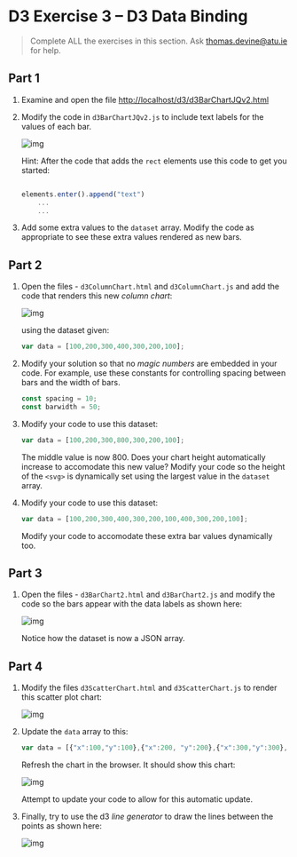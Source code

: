 # D3 Exercise 3 – D3 Data Binding
		
> Complete ALL the exercises in this section. Ask thomas.devine@atu.ie for help.

<!-- ## Fetch latest Repository Branch

```
$ cd /DRIVE/xampp/htdocs/d3
$ git pull --no-edit https://github.com/noucampdotorgSSAD2019/d3.git latest
$ git status

``` -->


## Part 1


1.	Examine and open the file [http://localhost/d3/d3BarChartJQv2.html](http://localhost/d3/d3BarChartJQv2.html)

1.	Modify the code in ``d3BarChartJQv2.js`` to include text labels for the values of each bar.

    ![img](../images/barChart2.png)

    Hint: After the code that adds the ``rect`` elements use this code to get you started:

    ```javascript

    elements.enter().append("text")
        ...
        ...

    ```

1.	Add some extra values to the ``dataset`` array.  Modify the code as appropriate to see these extra values rendered as new bars.

<!-- 1.	Push your code to **your private** repository on GitHub.  Type these commands into your *Git Bash* client:

    ```
    $ git status
    $ git add .
    $ git commit -m "Exercise 3 Part 1 - DONE|PARTIAL|HELP"
    $ git push origin master
    $ git status

    ``` -->


## Part 2

1.	Open the files - ``d3ColumnChart.html`` and ``d3ColumnChart.js`` and add the code that renders this new *column chart*:

    ![img](../images/columnChart2.png)

    using the dataset given:

    ```javascript
    var data = [100,200,300,400,300,200,100];

    ```

1.	Modify your solution so that no *magic numbers* are embedded in your code.  For example, use these constants for controlling spacing between bars and the width of bars.

    ```javascript
    const spacing = 10;
    const barwidth = 50;	

    ```

1.	Modify your code to use this dataset:

    ```javascript
    var data = [100,200,300,800,300,200,100];

    ```	

    The middle value is now 800.  Does your chart height automatically increase to accomodate this new value?  Modify your code so the height of the ``<svg>`` is dynamically set using the largest value in the ``dataset`` array.

1.	Modify your code to use this dataset:

    ```javascript
    var data = [100,200,300,400,300,200,100,400,300,200,100];

    ```	

    Modify your code to accomodate these extra bar values dynamically too.


## Part 3

1.	Open the files - ``d3BarChart2.html`` and ``d3BarChart2.js`` and modify the code so the bars appear with the data labels as shown here:

    ![img](../images/barChart4.png)

    Notice how the dataset is now a JSON array.  

<!-- 1.	Push your code to **your private** repository on GitHub.  Type these commands into your *Git Bash* client:

    ```
    $ git status
    $ git add .
    $ git commit -m "Exercise 3 Part 3 - DONE|PARTIAL|HELP"
    $ git push origin master
    $ git status

    ``` -->

## Part 4

1.	Modify the files ``d3ScatterChart.html`` and ``d3ScatterChart.js`` to render this scatter plot chart:

    ![img](../images/scatterChart.png)

1.	Update the ``data`` array to this:

    ```javascript
    var data = [{"x":100,"y":100},{"x":200, "y":200},{"x":300,"y":300},{"x":400, "y":200}];

    ```

    Refresh the chart in the browser.  It should show this chart:

    ![img](../images/scatterChart3.png)

    Attempt to update your code to allow for this automatic update.

1.	Finally, try to use the d3 *line generator* to draw the lines between the points as shown here:

    ![img](../images/scatterChart4.png)

<!-- 1.	Push your code to **your private** repository on GitHub.  Type these commands into your *Git Bash* client:

    ```
    $ git status
    $ git add .
    $ git commit -m "Exercise 3 Part 4 - DONE|PARTIAL|HELP"
    $ git push origin master
    $ git status

    ``` -->

